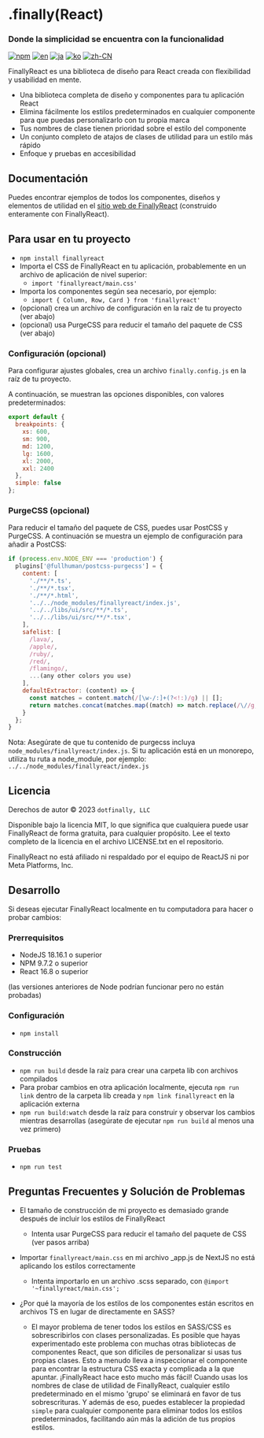 # .finally(React)

### Donde la simplicidad se encuentra con la funcionalidad

[![npm](https://img.shields.io/npm/v/finallyreact.svg?color=005711)](https://www.npmjs.com/package/finallyreact)
[![en](https://img.shields.io/badge/lang-English-green?color=1a5296)](https://github.com/dotfinally/finallyreact/blob/main/README.md)
[![ja](https://img.shields.io/badge/lang-Japanese-green?color=1a5296)](https://github.com/dotfinally/finallyreact/blob/main/translated-md/README.ja.md)
[![ko](https://img.shields.io/badge/lang-Korean-green?color=1a5296)](https://github.com/dotfinally/finallyreact/blob/main/translated-md/README.ko.md)
[![zh-CN](https://img.shields.io/badge/lang-Simplified--Chinese-green?color=1a5296)](https://github.com/dotfinally/finallyreact/blob/main/translated-md/README.zh-CN.md)

FinallyReact es una biblioteca de diseño para React creada con flexibilidad y usabilidad en mente.

- Una biblioteca completa de diseño y componentes para tu aplicación React
- Elimina fácilmente los estilos predeterminados en cualquier componente para que puedas personalizarlo con tu propia marca
- Tus nombres de clase tienen prioridad sobre el estilo del componente
- Un conjunto completo de atajos de clases de utilidad para un estilo más rápido
- Enfoque y pruebas en accesibilidad

## Documentación

Puedes encontrar ejemplos de todos los componentes, diseños y elementos de utilidad en el [sitio web de FinallyReact](https://finallyreact.com) (construido enteramente con FinallyReact).

## Para usar en tu proyecto

- `npm install finallyreact`
- Importa el CSS de FinallyReact en tu aplicación, probablemente en un archivo de aplicación de nivel superior:
  - `import 'finallyreact/main.css'`
- Importa los componentes según sea necesario, por ejemplo:
  - `import { Column, Row, Card } from 'finallyreact'`
- (opcional) crea un archivo de configuración en la raíz de tu proyecto (ver abajo)
- (opcional) usa PurgeCSS para reducir el tamaño del paquete de CSS (ver abajo)

### Configuración (opcional)

Para configurar ajustes globales, crea un archivo `finally.config.js` en la raíz de tu proyecto.

A continuación, se muestran las opciones disponibles, con valores predeterminados:

```js
export default {
  breakpoints: {
    xs: 600,
    sm: 900,
    md: 1200,
    lg: 1600,
    xl: 2000,
    xxl: 2400
  },
  simple: false
};
```

### PurgeCSS (opcional)

Para reducir el tamaño del paquete de CSS, puedes usar PostCSS y PurgeCSS. A continuación se muestra un ejemplo de configuración para añadir a PostCSS:

```js
if (process.env.NODE_ENV === 'production') {
  plugins['@fullhuman/postcss-purgecss'] = {
    content: [
      './**/*.ts',
      './**/*.tsx',
      './**/*.html',
      '../../node_modules/finallyreact/index.js',
      '../../libs/ui/src/**/*.ts',
      '../../libs/ui/src/**/*.tsx',
    ],
    safelist: [
      /lava/,
      /apple/,
      /ruby/,
      /red/,
      /flamingo/,
      ...(any other colors you use)
    ],
    defaultExtractor: (content) => {
      const matches = content.match(/[\w-/:]+(?<!:)/g) || [];
      return matches.concat(matches.map((match) => match.replace(/\//g, '\\/')));
    }
  };
}
```

Nota: Asegúrate de que tu contenido de purgecss incluya `node_modules/finallyreact/index.js`. Si tu aplicación está en un monorepo, utiliza tu ruta a node_module, por ejemplo: `../../node_modules/finallyreact/index.js`

## Licencia

Derechos de autor © 2023 `dotfinally, LLC`

Disponible bajo la licencia MIT, lo que significa que cualquiera puede usar FinallyReact de forma gratuita, para cualquier propósito. Lee el texto completo de la licencia en el archivo LICENSE.txt en el repositorio.

FinallyReact no está afiliado ni respaldado por el equipo de ReactJS ni por Meta Platforms, Inc.

## Desarrollo

Si deseas ejecutar FinallyReact localmente en tu computadora para hacer o probar cambios:

### Prerrequisitos

- NodeJS 18.16.1 o superior
- NPM 9.7.2 o superior
- React 16.8 o superior

(las versiones anteriores de Node podrían funcionar pero no están probadas)

### Configuración

- `npm install`

### Construcción

- `npm run build` desde la raíz para crear una carpeta lib con archivos compilados
- Para probar cambios en otra aplicación localmente, ejecuta `npm run link` dentro de la carpeta lib creada y `npm link finallyreact` en la aplicación externa
- `npm run build:watch` desde la raíz para construir y observar los cambios mientras desarrollas (asegúrate de ejecutar `npm run build` al menos una vez primero)

### Pruebas

- `npm run test`

## Preguntas Frecuentes y Solución de Problemas

- El tamaño de construcción de mi proyecto es demasiado grande después de incluir los estilos de FinallyReact

  - Intenta usar PurgeCSS para reducir el tamaño del paquete de CSS (ver pasos arriba)

- Importar `finallyreact/main.css` en mi archivo \_app.js de NextJS no está aplicando los estilos correctamente

  - Intenta importarlo en un archivo .scss separado, con `@import '~finallyreact/main.css';`

- ¿Por qué la mayoría de los estilos de los componentes están escritos en archivos TS en lugar de directamente en SASS?
  - El mayor problema de tener todos los estilos en SASS/CSS es sobrescribirlos con clases personalizadas. Es posible que hayas experimentado este problema con muchas otras bibliotecas de componentes React, que son difíciles de personalizar si usas tus propias clases. Esto a menudo lleva a inspeccionar el componente para encontrar la estructura CSS exacta y complicada a la que apuntar. ¡FinallyReact hace esto mucho más fácil! Cuando usas los nombres de clase de utilidad de FinallyReact, cualquier estilo predeterminado en el mismo 'grupo' se eliminará en favor de tus sobrescrituras. Y además de eso, puedes establecer la propiedad `simple` para cualquier componente para eliminar todos los estilos predeterminados, facilitando aún más la adición de tus propios estilos.
